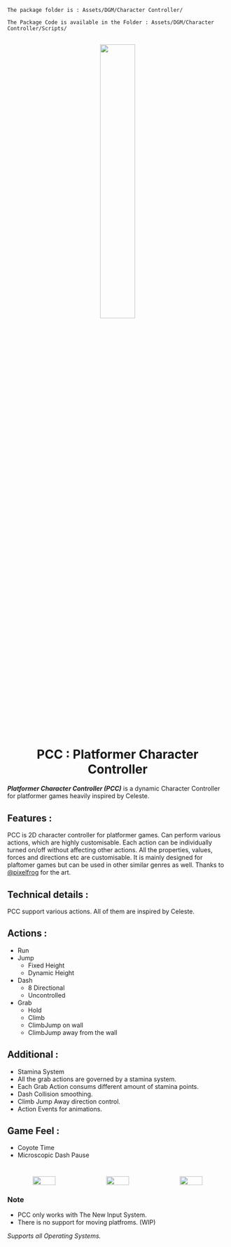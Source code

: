     The package folder is : Assets/DGM/Character Controller/

    The Package Code is available in the Folder : Assets/DGM/Character Controller/Scripts/

<h2 align="center">
    <img src="https://user-images.githubusercontent.com/66104268/146179296-b62dd2f0-4660-4f10-9c24-bfb61eb37be7.png" style = "width : 40%; height:auto" />
</h2>
<h1 align="center">PCC : Platformer Character Controller</h1>

***Platformer Character Controller (PCC)*** is a dynamic Character Controller for platformer games heavily inspired by Celeste.

## **Features :**

PCC is 2D character controller for platformer games.
Can perform various actions, which are highly customisable.
Each action can be individually turned on/off without affecting other actions.
All the properties, values, forces and directions etc are customisable.
It is mainly designed for plaftomer games but can be used in other similar genres as well.
Thanks to [@pixelfrog](https://twitter.com/_PixelFrog) for the art.

## **Technical details :**

PCC support various actions. All of them are inspired by Celeste.

## **Actions :**

* Run
* Jump
    - Fixed Height
    - Dynamic Height
* Dash
    - 8 Directional
    - Uncontrolled
* Grab
    - Hold
    - Climb
    - ClimbJump on wall
    - ClimbJump away from the wall
      
## **Additional :**

* Stamina System
* All the grab actions are governed by a stamina system.
* Each Grab Action consums different amount of stamina points.
* Dash Collision smoothing.
* Climb Jump Away direction control.
* Action Events for animations.

## **Game Feel :**

* Coyote Time
* Microscopic Dash Pause

<h1 style="width:100%; display:flex; align:center; justify-content: center; text-align: center">
      <img src="https://img.itch.zone/aW1hZ2UvMTEwMzU4NC83MjI5OTIyLmdpZg==/250x600/Cdraw8.gif" style="height:auto; width:32%; margin-left: auto; margin-right: auto">
      <img src="https://img.itch.zone/aW1hZ2UvMTEwMzU4NC83MjI5OTU4LmdpZg==/250x600/%2Fb8NNj.gif" style="height:auto; width:32%; margin-left: auto; margin-right: auto">
      <img src="https://img.itch.zone/aW1hZ2UvMTEwMzU4NC83MjI5OTYyLmdpZg==/250x600/28xAOR.gif" style="height:auto; width:32%; margin-left: auto; margin-right: auto">
</h1>
    
### Note 
  * PCC only works with The New Input System.
  * There is no support for moving platfroms. (WIP)

_Supports all Operating Systems._
